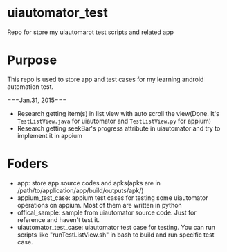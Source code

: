 # uiautomator_test
Repo for store my uiautomarot test scripts and related app

# Purpose
This repo is used to store app and test cases for my learning android automation test.

===Jan.31, 2015===
* Research getting item(s) in list view with auto scroll the view(Done. It's `TestListView.java` for uiautomator and `TestListView.py` for appium)
* Research getting seekBar's progress attribute in uiautomator and try to implement it in appium

# Foders
* app: store app source codes and apks(apks are in /path/to/application/app/build/outputs/apk/)
* appium_test_case: appium test cases for testing some uiautomator operations on appium. Most of them are written in python
* offical_sample: sample from uiautomator source code. Just for reference and haven't test it.
* uiautomator_test_case: uiautomator test case for testing. You can run scripts like "runTestListView.sh" in bash to build and run specific test case.


